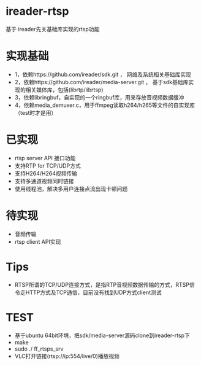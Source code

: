 
# ireader-rtsp
基于 ireader先关基础库实现的rtsp功能  

# 实现基础
* 1，依赖https://github.com/ireader/sdk.git ， 网络及系统相关基础库实现  
* 2，依赖https://github.com/ireader/media-server.git ， 基于sdk基础库实现的相关媒体库，包括(librtp/librtsp)  
* 3，依赖libringbuf，自实现的一个ringbuf库，用来存放音视频数据缓冲  
* 4，依赖media_demuxer.c，用于ffmpeg读取h264/h265等文件的自实现库（test时才是用）  

# 已实现
* rtsp server API 接口功能  
* 支持RTP for TCP/UDP方式  
* 支持H264/H264视频传输  
* 支持多通道视频同时链接  
* 使用线程池，解决多用户连接点流出现卡顿问题  


# 待实现
* 音频传输  
* rtsp client API实现  

# Tips
* RTSP所谓的TCP/UDP连接方式，是指RTP音视频数据传输的方式，RTSP信令走HTTP方式及TCP通信，目前没有找到UDP方式client测试   


# TEST
* 基于ubuntu 64bit环境，把sdk/media-server源码clone到ireader-rtsp下  
* make
* sudo ./ ff_rtsps_srv  
* VLC打开链接(rtsp://ip:554/live/0)播放视频


